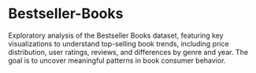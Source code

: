 # Bestseller-Books
Exploratory analysis of the Bestseller Books dataset, featuring key visualizations to understand top-selling book trends, including price distribution, user ratings, reviews, and differences by genre and year. The goal is to uncover meaningful patterns in book consumer behavior.
